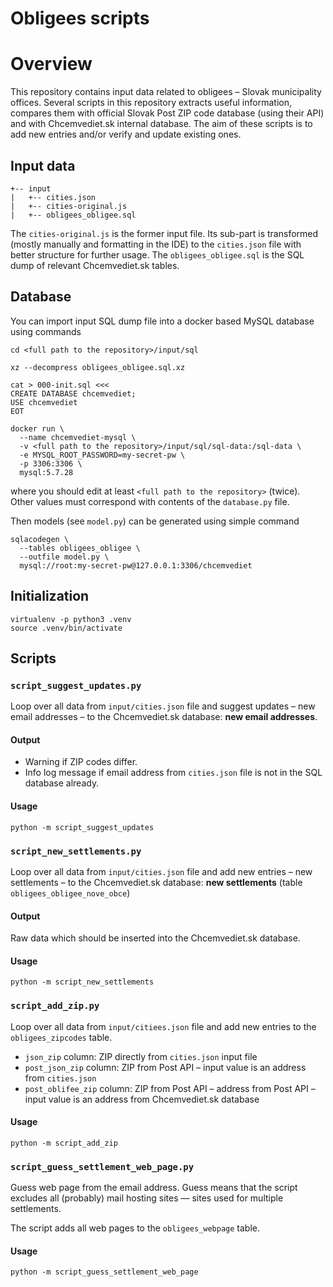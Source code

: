 # Obligees scripts

# Overview

This repository contains input data related to obligees – Slovak municipality offices. Several scripts in this repository extracts useful information, compares them with official Slovak Post ZIP code database (using their API) and with Chcemvediet.sk internal database. The aim of these scripts is to add new entries and/or verify and update existing ones.

## Input data

```text
+-- input
|   +-- cities.json
|   +-- cities-original.js
|   +-- obligees_obligee.sql
```

The `cities-original.js` is the former input file. Its sub-part is transformed 
(mostly manually and formatting in the IDE) to the `cities.json` file with 
better structure for further usage. The `obligees_obligee.sql` is the SQL dump
of relevant Chcemvediet.sk tables.

## Database

You can import input SQL dump file into a docker based MySQL database using
commands
```shell script
cd <full path to the repository>/input/sql

xz --decompress obligees_obligee.sql.xz

cat > 000-init.sql <<<
CREATE DATABASE chcemvediet;
USE chcemvediet
EOT

docker run \
  --name chcemvediet-mysql \
  -v <full path to the repository>/input/sql/sql-data:/sql-data \
  -e MYSQL_ROOT_PASSWORD=my-secret-pw \
  -p 3306:3306 \
  mysql:5.7.28
```
where you should edit at least `<full path to the repository>` (twice). Other 
values must correspond with contents of the `database.py` file.

Then models (see `model.py`) can be generated using simple command
```shell script
sqlacodegen \
  --tables obligees_obligee \
  --outfile model.py \
  mysql://root:my-secret-pw@127.0.0.1:3306/chcemvediet
```

## Initialization

```shell script
virtualenv -p python3 .venv
source .venv/bin/activate
```


## Scripts

### `script_suggest_updates.py`

Loop over all data from `input/cities.json` file and suggest updates – new email
addresses – to the Chcemvediet.sk database: **new email addresses**.

#### Output

* Warning if ZIP codes differ.
* Info log message if email address from `cities.json` file is not in the SQL
database already.

#### Usage

```shell script
python -m script_suggest_updates
```

### `script_new_settlements.py`

Loop over all data from `input/cities.json` file and add new entries – new
settlements – to the Chcemvediet.sk database: **new settlements** (table `obligees_obligee_nove_obce`)

#### Output

Raw data which should be inserted into the Chcemvediet.sk database.

#### Usage

```shell script
python -m script_new_settlements
```

### `script_add_zip.py`

Loop over all data from `input/citiees.json` file and add new entries to the `obligees_zipcodes` table.

* `json_zip` column: ZIP directly from `cities.json` input file
* `post_json_zip` column: ZIP from Post API – input value is an address from `cities.json`
* `post_oblifee_zip` column: ZIP from Post API – address from Post API – input value is an address from Chcemvediet.sk database

#### Usage

```shell script
python -m script_add_zip
```

### `script_guess_settlement_web_page.py`

Guess web page from the email address.
Guess means that the script excludes all (probably) mail hosting sites — sites used for multiple settlements.

The script adds all web pages to the `obligees_webpage` table.

#### Usage

```shell script
python -m script_guess_settlement_web_page
```
